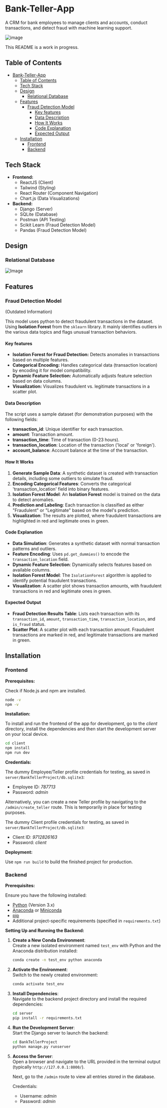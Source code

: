 # Bank-Teller-App

A CRM for bank employees to manage clients and accounts, conduct transactions, and detect fraud with machine learning support.

![image](https://github.com/user-attachments/assets/42734e1f-01af-46a9-b8d6-8fea151096a5)

This README is a work in progress.

## Table of Contents

- [Bank-Teller-App](#bank-teller-app)
  - [Table of Contents](#table-of-contents)
  - [Tech Stack](#tech-stack)
  - [Design](#design)
    - [Relational Database](#relational-database)
  - [Features](#features)
    - [Fraud Detection Model](#fraud-detection-model)
      - [Key features](#key-features)
      - [Data Description](#data-description)
      - [How It Works](#how-it-works)
      - [Code Explanation](#code-explanation)
      - [Expected Output](#expected-output)
  - [Installation](#installation)
    - [Frontend](#frontend)
    - [Backend](#backend)

## Tech Stack

-   **Frontend:**
    -   ReactJS (Client)
    -   Tailwind (Styling)
    -   React Router (Component Navigation)
    -   Chart.js (Data Visualizations)
-   **Backend:**
    -   Django (Server)
    -   SQLite (Database)
    -   Postman (API Testing)
    -   Scikit Learn (Fraud Detection Model)
    -   Pandas (Fraud Detection Model)

## Design

### Relational Database

![Image](https://github.com/user-attachments/assets/74011f43-2e56-4c78-a56c-eb3eb3aa70cb)

## Features

### Fraud Detection Model 
(Outdated Information)

This model uses python to detect fraudulent transactions in the dataset. Using **Isolation Forest** from the `sklearn` library. It mainly identifies outliers in the various data topics and flags unusual transaction behaviors.

#### Key features

- **Isolation Forest for Fraud Detection:** Detects anomalies in transactions based on multiple features.
- **Categorical Encoding:** Handles categorical data (transaction location) by encoding it for model compatibility.
- **Dynamic Feature Selection:** Automatically adjusts feature selection based on data columns.
- **Visualization:** Visualizes fraudulent vs. legitimate transactions in a scatter plot.

#### Data Description

The script uses a sample dataset (for demonstration purposes) with the following fields:

- **transaction_id**: Unique identifier for each transaction.
- **amount**: Transaction amount.
- **transaction_time**: Time of transaction (0-23 hours).
- **transaction_location**: Location of the transaction ('local' or 'foreign').
- **account_balance**: Account balance at the time of the transaction.

#### How It Works

1. **Generate Sample Data**: A synthetic dataset is created with transaction details, including some outliers to simulate fraud.
2. **Encoding Categorical Features**: Converts the categorical 'transaction_location' field into binary features.
3. **Isolation Forest Model**: An **Isolation Forest** model is trained on the data to detect anomalies.
4. **Prediction and Labeling**: Each transaction is classified as either "Fraudulent" or "Legitimate" based on the model's prediction.
5. **Visualization**: The results are plotted, where fraudulent transactions are highlighted in red and legitimate ones in green.

#### Code Explanation

- **Data Simulation**: Generates a synthetic dataset with normal transaction patterns and outliers.
- **Feature Encoding**: Uses `pd.get_dummies()` to encode the `transaction_location` field.
- **Dynamic Feature Selection**: Dynamically selects features based on available columns.
- **Isolation Forest Model**: The `IsolationForest` algorithm is applied to identify potential fraudulent transactions.
- **Visualization**: A scatter plot shows transaction amounts, with fraudulent transactions in red and legitimate ones in green.

#### Expected Output

- **Fraud Detection Results Table**: Lists each transaction with its `transaction_id`, `amount`, `transaction_time`, `transaction_location`, and `is_fraud` status.
- **Scatter Plot**: A scatter plot with each transaction amount. Fraudulent transactions are marked in red, and legitimate transactions are marked in green.

## Installation

### Frontend

**Prerequisites:**

Check if Node.js and npm are installed.

```bash
node -v
npm -v
```

**Installation:**

To install and run the frontend of the app for development, go to the _client_ directory, install the dependencies and then start the development server on your local device.

```bash
cd client
npm install
npm run dev
```

**Credentials:**

The dummy Employee/Teller profile credentials for testing, as saved in `server/BankTellerProject/db.sqlite3`:

- Employee ID: *787713*
- Password: *admin*

Alternatively, you can create a new Teller profile by navigating to the `/admin/create_teller` route. This is temporarily in place for testing purposes.

The dummy Client profile credentials for testing, as saved in `server/BankTellerProject/db.sqlite3`:

- Client ID: *9712826163*
- Password: *client*

**Deployment:**

Use `npm run build` to build the finished project for production.

### Backend

**Prerequisites:**

Ensure you have the following installed:

- [Python](https://www.python.org/downloads/) (Version 3.x)
- [Anaconda](https://www.anaconda.com/products/distribution) or [Miniconda](https://docs.conda.io/en/latest/miniconda.html)
- [pip](https://pip.pypa.io/en/stable/installation/)
- Additional project-specific requirements (specified in `requirements.txt`)

**Setting Up and Running the Backend:**

1. **Create a New Conda Environment**:  
   Create a new isolated environment named `test_env` with Python and the Anaconda distribution installed:

   ```bash
   conda create -n test_env python anaconda
   ```

2. **Activate the Environment**:  
   Switch to the newly created environment:

   ```bash
   conda activate test_env
   ```

3. **Install Dependencies**:  
   Navigate to the backend project directory and install the required dependencies:

   ```bash
   cd server
   pip install -r requirements.txt
   ```

4. **Run the Development Server**:  
   Start the Django server to launch the backend:

   ```bash
   cd BankTellerProject
   python manage.py runserver
   ```

5. **Access the Server**:  
   Open a browser and navigate to the URL provided in the terminal output (typically `http://127.0.0.1:8000/`).
   
   Next, go to the `/admin` route to view all entries stored in the database.
   
   Credentials:
   - Username: *admin*
   - Password: *admin*
